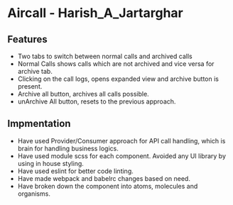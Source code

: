 # Aircall - Harish_A_Jartarghar

## Features

- Two tabs to switch between normal calls and archived calls
- Normal Calls shows calls which are not archived and vice versa for archive tab.
- Clicking on the call logs, opens expanded view and archive button is present.
- Archive all button, archives all calls possible.
- unArchive All button, resets to the previous approach.


## Impmentation

- Have used Provider/Consumer approach for API call handling, which is brain for handling business logics.
- Have used module scss for each component. Avoided any UI library by using in house styling.
- Have used eslint for better code linting.
- Have made webpack and babelrc changes based on need.
- Have broken down the component into atoms, molecules and organisms.
